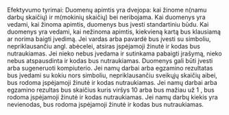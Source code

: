 Efektyvumo tyrimai:
Duomenų apimtis yra dvejopa: kai žinome n(namu darbų skaičių) ir m(mokinių skaičių) bei neribojama.
Kai duomenys yra vedami, kai žinoma apimtis, duomenys bus įvesti standartiniu būdu.
Kai duomenys yra vedami, kai nežinoma apimtis, kiekvieną kartą bus klausiamą ar norima baigti įvedimą.
Jei vardas arba pavardė bus įvesti su simboliu, nepriklausančiu angl. abėcelei, atsiras įspėjamoji žinutė ir kodas bus nutraukiamas.
Jei nieko nebus įvedama ir sutinkama pabaigti įrašymą, nieko nebus atspausdinta ir kodas bus nutraukiamas.
Duomenys gali būti įvesti arba sugeneruoti kompiuterio.
Jei namų darbai arba egzamino rezultatas bus įvedami su kokiu nors simboliu, nepriklausančiu sveikųjų skaičių aibei, bus rodoma įspėjamoji žinutė ir kodas nutraukiamas.
Jei namų darbai arba egzamino rezultas bus skaičius kuris viršys 10 arba bus mažiau už 1 , bus rodoma įspėjamoji žinutė ir kodas nutraukiamas.
Jei namų darbų kiekis yra nevienodas, bus rodoma įspėjamoji žinutė ir kodas bus nutraukiamas.
